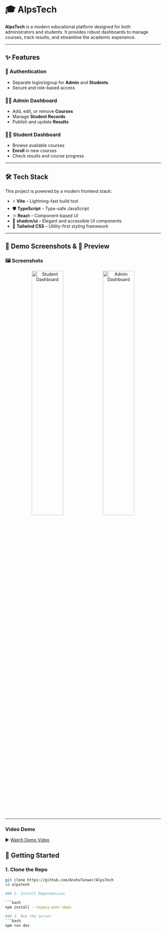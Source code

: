 # 🎓 AlpsTech

**AlpsTech** is a modern educational platform designed for both administrators and students. It provides robust dashboards to manage courses, track results, and streamline the academic experience.

---

## ✨ Features

### 🔐 Authentication
- Separate login/signup for **Admin** and **Students**
- Secure and role-based access

### 🧑‍💼 Admin Dashboard
- Add, edit, or remove **Courses**
- Manage **Student Records**
- Publish and update **Results**

### 👨‍🎓 Student Dashboard
- Browse available courses
- **Enroll** in new courses
- Check results and course progress

---

## 🛠️ Tech Stack

This project is powered by a modern frontend stack:

- ⚡ **Vite** – Lightning-fast build tool
- 🛡️ **TypeScript** – Type-safe JavaScript
- ⚛️ **React** – Component-based UI
- 🎨 **shadcn/ui** – Elegant and accessible UI components
- 💨 **Tailwind CSS** – Utility-first styling framework

---
## 📸 Demo Screenshots & 🎥 Preview

### 🖼️ Screenshots

<p align="center">
  <img src="https://ik.imagekit.io/anshut/alpstech/Screenshot%202025-04-09%20204035.png?updatedAt=1744211808005" alt="Student Dashboard" width="45%" />
  <img src="https://ik.imagekit.io/anshut/alpstech/Screenshot%202025-04-09%20204131.png?updatedAt=1744211808471" alt="Admin Dashboard" width="45%" />
</p>

---

### Video Demo

▶️ [Watch Demo Video](https://ik.imagekit.io/anshut/alpstech/Recording%202025-04-09%20204544.mp4?updatedAt=1744211855521)

## 🚀 Getting Started

### 1. Clone the Repo
```bash
git clone https://github.com/AnshuTanwar/AlpsTech
cd alpstech
 
### 2. Install Dependencies

```bash
npm install --legacy-peer-deps

### 3. Run the server
```bash
npm run dev
